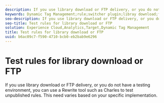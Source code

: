 ```yaml
---
description: If you use library download or FTP delivery, or you do not have a testing environment, you can use a Rewrite tool such as Charles to test unpublished rules. This need varies based on your specific implementation.
keywords: Dynamic Tag Management;rule;switcher plugin;libray download;ftp;rewrite tool;test unpublished rules;test rules;debug rule;charles
seo-description: If you use library download or FTP delivery, or you do not have a testing environment, you can use a Rewrite tool such as Charles to test unpublished rules. This need varies based on your specific implementation.
seo-title: Test rules for library download or FTP
solution: Experience Cloud,Analytics,Target,Dynamic Tag Management
title: Test rules for library download or FTP
uuid: b6ac09c7-f590-4710-bcb0-eb2bab9e6296
---
```


# Test rules for library download or FTP

If you use library download or FTP delivery, or you do not have a testing environment, you can use a Rewrite tool such as Charles to test unpublished rules. This need varies based on your specific implementation.

